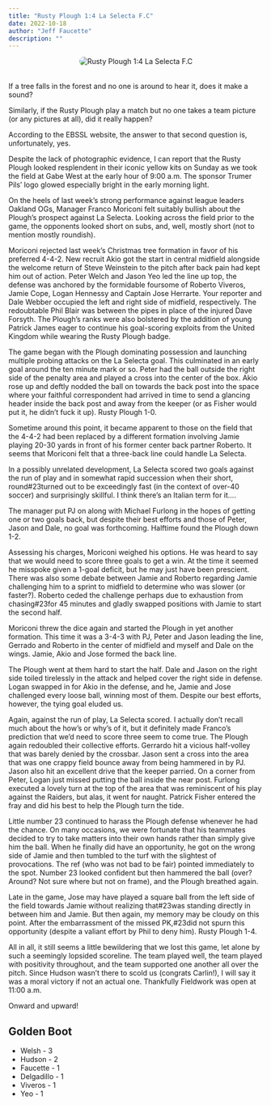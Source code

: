 ```yaml
---
title: "Rusty Plough 1:4 La Selecta F.C"
date: 2022-10-18
author: "Jeff Faucette"
description: ""
---
```


<div style="text-align: center; margin-bottom: 2rem;">
  <img src="https://static.wixstatic.com/media/c8064c_805b91ac0f324282a8826054666967aa~mv2.jpeg" alt="Rusty Plough 1:4 La Selecta F.C" style="max-width: 100%; border-radius: 10px;">
</div>

If a tree falls in the forest and no one is around to hear it, does it make a sound?

Similarly, if the Rusty Plough play a match but no one takes a team picture (or any pictures at all), did it really happen?

According to the EBSSL website, the answer to that second question is, unfortunately, yes.

Despite the lack of photographic evidence, I can report that the Rusty Plough looked resplendent in their iconic yellow kits on Sunday as we took the field at Gabe West at the early hour of 9:00 a.m.  The sponsor Trumer Pils’ logo glowed especially bright in the early morning light.

On the heels of last week’s strong performance against league leaders Oakland OGs, Manager Franco Moriconi felt suitably bullish about the Plough’s prospect against La Selecta.  Looking across the field prior to the game, the opponents looked short on subs, and, well, mostly short (not to mention mostly roundish).

Moriconi rejected last week’s Christmas tree formation in favor of his preferred 4-4-2.  New recruit Akio got the start in central midfield alongside the welcome return of Steve Weinstein to the pitch after back pain had kept him out of action.  Peter Welch and Jason Yeo led the line up top, the defense was anchored by the formidable foursome of Roberto Viveros, Jamie Cope, Logan Hennessy and Captain Jose Herrarte.  Your reporter and Dale Webber occupied the left and right side of midfield, respectively.  The redoubtable Phil Blair was between the pipes in place of the injured Dave Forsyth.  The Plough’s ranks were also bolstered by the addition of young Patrick James eager to continue his goal-scoring exploits from the United Kingdom while wearing the Rusty Plough badge.

The game began with the Plough dominating possession and launching multiple probing attacks on the La Selecta goal.  This culminated in an early goal around the ten minute mark or so.  Peter had the ball outside the right side of the penalty area and played a cross into the center of the box.  Akio rose up and deftly nodded the ball on towards the back post into the space where your faithful correspondent had arrived in time to send a glancing header inside the back post and away from the keeper (or as Fisher would put it, he didn’t fuck it up). Rusty Plough 1-0.

Sometime around this point, it became apparent to those on the field that the 4-4-2 had been replaced by a different formation involving Jamie playing 20-30 yards in front of his former center back partner Roberto.  It seems that Moriconi felt that a three-back line could handle La Selecta.

In a possibly unrelated development, La Selecta scored two goals against the run of play and in somewhat rapid succession when their short, round#23turned out to be exceedingly fast (in the context of over-40 soccer) and surprisingly skillful.  I think there’s an Italian term for it….

The manager put PJ on along with Michael Furlong in the hopes of getting one or two goals back, but despite their best efforts and those of Peter, Jason and Dale, no goal was forthcoming.  Halftime found the Plough down 1-2.

Assessing his charges, Moriconi weighed his options.  He was heard to say that we would need to score three goals to get a win.  At the time it seemed he misspoke given a 1-goal deficit, but he may just have been prescient.  There was also some debate between Jamie and Roberto regarding Jamie challenging him to a sprint to midfield to determine who was slower (or faster?).  Roberto ceded the challenge perhaps due to exhaustion from chasing#23for 45 minutes and gladly swapped positions with Jamie to start the second half.

Moriconi threw the dice again and started the Plough in yet another formation.  This time it was a 3-4-3 with PJ, Peter and Jason leading the line, Gerrado and Roberto in the center of midfield and myself and Dale on the wings.  Jamie, Akio and Jose formed the back line.

The Plough went at them hard to start the half.  Dale and Jason on the right side toiled tirelessly in the attack and helped cover the right side in defense.  Logan swapped in for Akio in the defense, and he, Jamie and Jose challenged every loose ball, winning most of them.  Despite our best efforts, however, the tying goal eluded us.

Again, against the run of play, La Selecta scored.  I actually don’t recall much about the how’s or why’s of it, but it definitely made Franco’s prediction that we’d need to score three seem to come true.  The Plough again redoubled their collective efforts.  Gerrardo hit a vicious half-volley that was barely denied by the crossbar.  Jason sent a cross into the area that was one crappy field bounce away from being hammered in by PJ.  Jason also hit an excellent drive that the keeper parried.  On a corner from Peter, Logan just missed putting the ball inside the near post.  Furlong executed a lovely turn at the top of the area that was reminiscent of his play against the Raiders, but alas, it went for naught.  Patrick Fisher entered the fray and did his best to help the Plough turn the tide.

Little number 23 continued to harass the Plough defense whenever he had the chance.  On many occasions, we were fortunate that his teammates decided to try to take matters into their own hands rather than simply give him the ball.  When he finally did have an opportunity, he got on the wrong side of Jamie and then tumbled to the turf with the slightest of provocations.  The ref (who was not bad to be fair) pointed immediately to the spot.  Number 23 looked confident but then hammered the ball (over? Around? Not sure where but not on frame), and the Plough breathed again.

Late in the game, Jose may have played a square ball from the left side of the field towards Jamie without realizing that#23was standing directly in between him and Jamie.  But then again, my memory may be cloudy on this point.  After the embarrassment of the missed PK,#23did not spurn this opportunity (despite a valiant effort by Phil to deny him).  Rusty Plough 1-4.

All in all, it still seems a little bewildering that we lost this game, let alone by such a seemingly lopsided scoreline.  The team played well, the team played with positivity throughout, and the team supported one another all over the pitch.  Since Hudson wasn’t there to scold us (congrats Carlin!), I will say it was a moral victory if not an actual one.  Thankfully Fieldwork was open at 11:00 a.m.

Onward and upward!



## Golden Boot
- Welsh - 3
- Hudson - 2
- Faucette - 1
- Delgadillo - 1
- Viveros - 1
- Yeo - 1